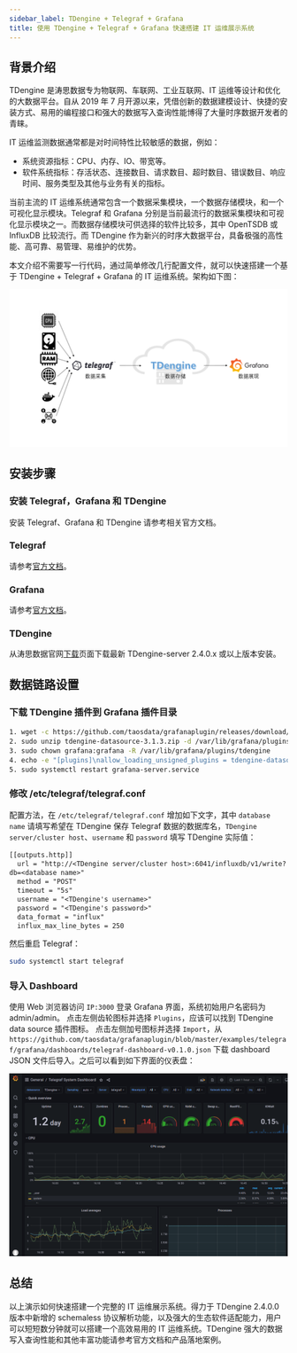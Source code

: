 ```yaml
---
sidebar_label: TDengine + Telegraf + Grafana
title: 使用 TDengine + Telegraf + Grafana 快速搭建 IT 运维展示系统
---
```


## 背景介绍

TDengine 是涛思数据专为物联网、车联网、工业互联网、IT 运维等设计和优化的大数据平台。自从 2019 年 7 月开源以来，凭借创新的数据建模设计、快捷的安装方式、易用的编程接口和强大的数据写入查询性能博得了大量时序数据开发者的青睐。

IT 运维监测数据通常都是对时间特性比较敏感的数据，例如：

- 系统资源指标：CPU、内存、IO、带宽等。
- 软件系统指标：存活状态、连接数目、请求数目、超时数目、错误数目、响应时间、服务类型及其他与业务有关的指标。

当前主流的 IT 运维系统通常包含一个数据采集模块，一个数据存储模块，和一个可视化显示模块。Telegraf 和 Grafana 分别是当前最流行的数据采集模块和可视化显示模块之一。而数据存储模块可供选择的软件比较多，其中 OpenTSDB 或 InfluxDB 比较流行。而 TDengine 作为新兴的时序大数据平台，具备极强的高性能、高可靠、易管理、易维护的优势。

本文介绍不需要写一行代码，通过简单修改几行配置文件，就可以快速搭建一个基于 TDengine + Telegraf + Grafana 的 IT 运维系统。架构如下图：

![TDengine Database IT-DevOps-Solutions-Telegraf](./IT-DevOps-Solutions-Telegraf.webp)

## 安装步骤

### 安装 Telegraf，Grafana 和 TDengine

安装 Telegraf、Grafana 和 TDengine 请参考相关官方文档。

### Telegraf

请参考[官方文档](https://portal.influxdata.com/downloads/)。

### Grafana

请参考[官方文档](https://grafana.com/grafana/download)。

### TDengine

从涛思数据官网[下载](http://taosdata.com/cn/all-downloads/)页面下载最新 TDengine-server 2.4.0.x 或以上版本安装。

## 数据链路设置

### 下载 TDengine 插件到 Grafana 插件目录

```bash
1. wget -c https://github.com/taosdata/grafanaplugin/releases/download/v3.1.3/tdengine-datasource-3.1.3.zip
2. sudo unzip tdengine-datasource-3.1.3.zip -d /var/lib/grafana/plugins/
3. sudo chown grafana:grafana -R /var/lib/grafana/plugins/tdengine
4. echo -e "[plugins]\nallow_loading_unsigned_plugins = tdengine-datasource\n" | sudo tee -a /etc/grafana/grafana.ini
5. sudo systemctl restart grafana-server.service
```

### 修改 /etc/telegraf/telegraf.conf

配置方法，在 `/etc/telegraf/telegraf.conf` 增加如下文字，其中 `database name` 请填写希望在 TDengine 保存 Telegraf 数据的数据库名，`TDengine server/cluster host`、`username` 和 `password` 填写 TDengine 实际值：

```
[[outputs.http]]
  url = "http://<TDengine server/cluster host>:6041/influxdb/v1/write?db=<database name>"
  method = "POST"
  timeout = "5s"
  username = "<TDengine's username>"
  password = "<TDengine's password>"
  data_format = "influx"
  influx_max_line_bytes = 250
```

然后重启 Telegraf：

```bash
sudo systemctl start telegraf
```

### 导入 Dashboard

使用 Web 浏览器访问 `IP:3000` 登录 Grafana 界面，系统初始用户名密码为 admin/admin。
点击左侧齿轮图标并选择 `Plugins`，应该可以找到 TDengine data source 插件图标。
点击左侧加号图标并选择 `Import`，从 `https://github.com/taosdata/grafanaplugin/blob/master/examples/telegraf/grafana/dashboards/telegraf-dashboard-v0.1.0.json` 下载 dashboard JSON 文件后导入。之后可以看到如下界面的仪表盘：

![TDengine Database IT-DevOps-Solutions-telegraf-dashboard](./IT-DevOps-Solutions-telegraf-dashboard.webp)

## 总结

以上演示如何快速搭建一个完整的 IT 运维展示系统。得力于 TDengine 2.4.0.0 版本中新增的 schemaless 协议解析功能，以及强大的生态软件适配能力，用户可以短短数分钟就可以搭建一个高效易用的 IT 运维系统。TDengine 强大的数据写入查询性能和其他丰富功能请参考官方文档和产品落地案例。
